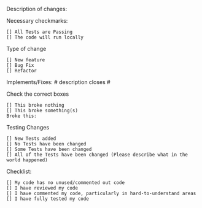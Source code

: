 Description of changes:

Necessary checkmarks:

    [] All Tests are Passing
    [] The code will run locally

Type of change

    [] New feature
    [] Bug Fix
    [] Refactor

Implements/Fixes:
    # description closes #

Check the correct boxes

    [] This broke nothing
    [] This broke something(s)
    Broke this:

Testing Changes

    [] New Tests added
    [] No Tests have been changed
    [] Some Tests have been changed
    [] All of the Tests have been changed (Please describe what in the world happened)

Checklist:

    [] My code has no unused/commented out code
    [] I have reviewed my code
    [] I have commented my code, particularly in hard-to-understand areas
    [] I have fully tested my code
